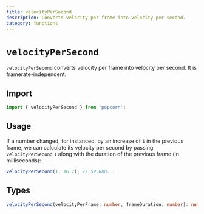```yaml
---
title: velocityPerSecond
description: Converts velocity per frame into velocity per second.
category: functions
---
```


# `velocityPerSecond`

`velocityPerSecond` converts velocity per frame into velocity per second. It is framerate-independent.

<TOC />

## Import

```javascript
import { velocityPerSecond } from 'popcorn';
```

## Usage

If a number changed, for instanced, by an increase of `1` in the previous frame, we can calculate its velocity per second by passing `velocityPerSecond` `1` along with the duration of the previous frame (in milliseconds):

```javascript
velocityPerSecond(1, 16.7); // 59.880...
```

## Types

```typescript
velocityPerSecond(velocityPerFrame: number, frameDuration: number): number;
```
